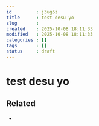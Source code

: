 ```yaml
---
id         : j3ug5z
title      : test desu yo
slug       : 
created    : 2025-10-08 18:11:33
modified   : 2025-10-08 18:11:33
categories : []
tags       : []
status     : draft
---
```


# test desu yo


<!-- mtoc start -->
<!-- mtoc end -->




## Related

- 

